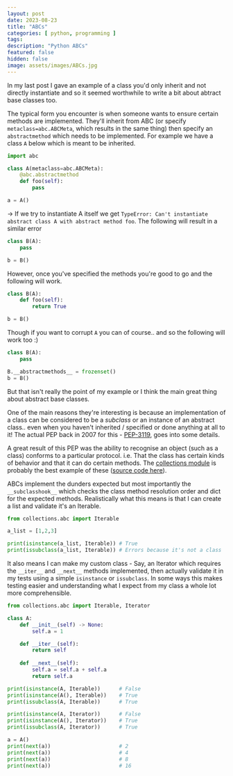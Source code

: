 ```yaml
---
layout: post
date: 2023-08-23
title: "ABCs"
categories: [ python, programming ]
tags: 
description: "Python ABCs"
featured: false
hidden: false
image: assets/images/ABCs.jpg
---
```


In my last post I gave an example of a class you'd only inherit and not directly instantiate and so it seemed worthwhile to write a bit about abtract base classes too.

The typical form you encounter is when someone wants to ensure certain methods are implemented. They'll inherit from ABC (or specify `metaclass=abc.ABCMeta`, which results in the same thing) then specify an `abstractmethod` which needs to be implemented. For example we have a class `A` below which is meant to be inherited. 

```python
import abc 

class A(metaclass=abc.ABCMeta):
    @abc.abstractmethod
    def foo(self):
        pass

a = A()
```

-> If we try to instantiate A itself we get `TypeError: Can't instantiate abstract class A with abstract method foo`. The following will result in a similar error

```python
class B(A):
    pass

b = B()
```

However, once you've specified the methods you're good to go and the following will work.

```python
class B(A):
    def foo(self):
        return True

b = B()
```

Though if you want to corrupt `A` you can of course.. and so the following will work too :)

```python
class B(A):
    pass

B.__abstractmethods__ = frozenset()
b = B()
```

But that isn't really the point of my example or I think the main great thing about abstract base classes.

One of the main reasons they're interesting is because an implementation of a class can be considered to be a _subclass_ or an instance of an abstract class.. even when you haven't inherited / specified or done anything at all to it! The actual PEP back in 2007 for this - [PEP-3119](https://peps.python.org/pep-3119/), goes into some details. 

A great result of this PEP was the ability to recognise an object (such as a class) conforms to a particular protocol. i.e. That the class has certain kinds of behavior and that it can do certain methods. The [collections module](https://docs.python.org/3.10/library/collections.abc.html) is probably the best example of these ([source code here](https://github.com/python/cpython/blob/3.10/Lib/_collections_abc.py)). 

ABCs implement the dunders expected but most importantly the `__subclasshook__` which checks the class method resolution order and dict for the expected methods. Realistically what this means is that I can create a list and validate it's an Iterable. 

```python
from collections.abc import Iterable

a_list = [1,2,3]

print(isinstance(a_list, Iterable)) # True
print(issubclass(a_list, Iterable)) # Errors because it's not a class 
```

It also means I can make my custom class - Say, an Iterator which requires the `__iter__` and `__next__` methods implemented, then actually validate it in my tests using a simple `isinstance` or `issubclass`. In some ways this makes testing easier and understanding what I expect from my class a whole lot more comprehensible.

```python
from collections.abc import Iterable, Iterator

class A:
    def __init__(self) -> None:
        self.a = 1

    def __iter__(self):
        return self
    
    def __next__(self):
        self.a = self.a + self.a
        return self.a

print(isinstance(A, Iterable))      # False
print(isinstance(A(), Iterable))    # True
print(issubclass(A, Iterable))      # True

print(isinstance(A, Iterator))      # False
print(isinstance(A(), Iterator))    # True
print(issubclass(A, Iterator))      # True

a = A()
print(next(a))                      # 2
print(next(a))                      # 4
print(next(a))                      # 8
print(next(a))                      # 16
```